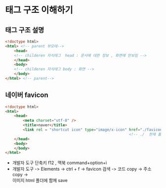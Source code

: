 # 태그 구조 이해하기

## &#x20;태그 구조 설명 &#x20;

```html
<!doctype html>
<html> <!-- parent 부모태-->
    <head> 
    <!-- childeren 자식태그  head : 문서에 대한 정보 , 화면에 안보임 -->
    </head>
    <body> 
    <!-- childeren 자식태그 body : 화면 -->
    </body>
</html> <!-- parent-->

```

## 네이버 favicon&#x20;

```html
<!doctype html>
<html>
    <head>
        <meta charset="utf-8" />
        <title>naver</title>
        <link rel = "shortcut icon" type="image/x-icon" href="./favicon.ico?1">
                                                        <!-- ./  현재 폴더 -->
    </head>
    <body>
    </body>
</html>
```

* 개발자 도구  단축키 f12 , 맥북 command+option+i
* 개발자 도구  -> Elements -> ctrl + f  -> favicon 검색 -> 코드 copy ->  주소 copy -> \
  이미지  html 폴더에 함께 save

